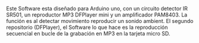   Este Software esta diseñado para Arduino uno, con un circuito detector
IR SR501, un reproductor MP3 DFPlayer mini y un amplificador PAM8403.
   La función es al detectar movimiento reproducir un sonido  ambient.
     El segundo repositorio (DFPlayer), el Software lo que hace es la reproducción
secuencial en bucle de la grabación en MP3 en la tarjeta micro SD. 
